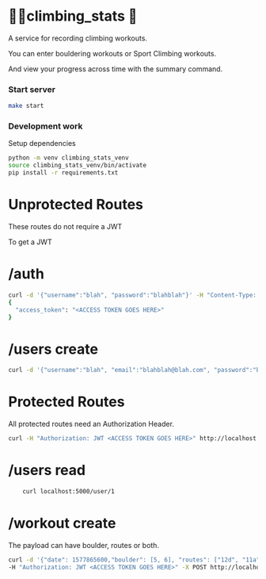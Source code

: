 # 🧗‍♀️climbing_stats 🧗

A service for recording climbing workouts.

You can enter bouldering workouts or Sport Climbing workouts.

And view your progress across time with the summary command.

### Start server

```bash
make start
```

### Development work

Setup dependencies

```bash
python -m venv climbing_stats_venv
source climbing_stats_venv/bin/activate
pip install -r requirements.txt
```

# Unprotected Routes

These routes do not require a JWT

To get a JWT

# /auth

```bash
curl -d '{"username":"blah", "password":"blahblah"}' -H "Content-Type: application/json" -X POST http://localhost:5000/auth
{
  "access_token": "<ACCESS TOKEN GOES HERE>"
}
```

# /users create

```bash
curl -d '{"username":"blah", "email":"blahblah@blah.com", "password":"blahblah"}' -H "Content-Type: application/json" -X POST http://localhost:5000/users
```
# Protected Routes

All protected routes need an Authorization Header.

```bash
curl -H "Authorization: JWT <ACCESS TOKEN GOES HERE>" http://localhost:5000/user/1/workout/2
```

# /users read

```bash
    curl localhost:5000/user/1
```
# /workout create

The payload can have boulder, routes or both.

```bash
curl -d '{"date": 1577865600,"boulder": [5, 6], "routes": ["12d", "11a", "12c", "12c", "11c"]}' -H "Content-Type: application/json"
-H "Authorization: JWT <ACCESS TOKEN GOES HERE>" -X POST http://localhost:5000/user/blah/workouts
```

